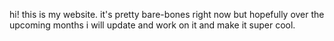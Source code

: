 hi! this is my website. it's pretty bare-bones right now but hopefully over the upcoming months i will update and work on it and make it super cool. 
